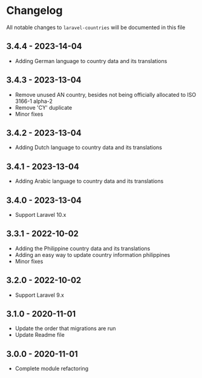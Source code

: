 # Changelog

All notable changes to `laravel-countries` will be documented in this file

## 3.4.4 - 2023-14-04

- Adding German language to country data and its translations

## 3.4.3 - 2023-13-04

- Remove unused AN country, besides not being officially allocated to ISO 3166-1 alpha-2
- Remove 'CY' duplicate
- Minor fixes

## 3.4.2 - 2023-13-04

- Adding Dutch language to country data and its translations

## 3.4.1 - 2023-13-04

- Adding Arabic language to country data and its translations

## 3.4.0 - 2023-13-04

- Support Laravel 10.x

## 3.3.1 - 2022-10-02

- Adding the Philippine country data and its translations
- Adding an easy way to update country information philippines
- Minor fixes

## 3.2.0 - 2022-10-02

- Support Laravel 9.x

## 3.1.0 - 2020-11-01

- Update the order that migrations are run
- Update Readme file

## 3.0.0 - 2020-11-01

- Complete module refactoring

